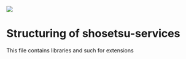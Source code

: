[![](https://jitpack.io/v/Doomsdayrs/shosetsu-services.svg)](https://jitpack.io/#Doomsdayrs/shosetsu-services)
# Structuring of shosetsu-services
This file contains libraries and such for extensions
